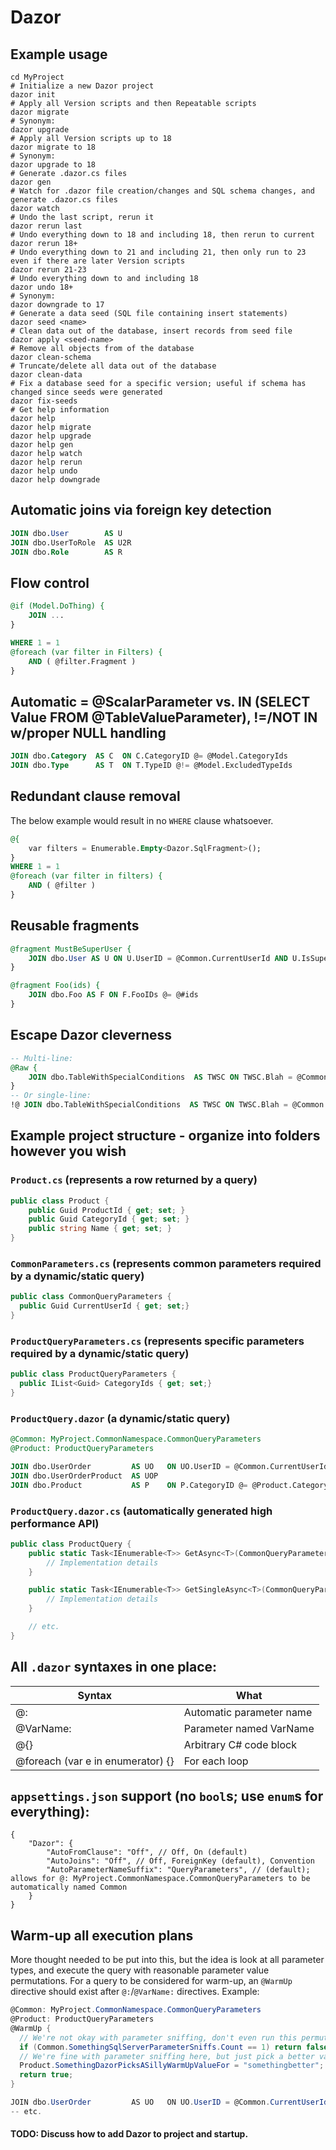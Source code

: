 # Dazor

## Example usage
```shell
cd MyProject
# Initialize a new Dazor project
dazor init
# Apply all Version scripts and then Repeatable scripts
dazor migrate
# Synonym:
dazor upgrade
# Apply all Version scripts up to 18
dazor migrate to 18
# Synonym:
dazor upgrade to 18
# Generate .dazor.cs files
dazor gen
# Watch for .dazor file creation/changes and SQL schema changes, and generate .dazor.cs files
dazor watch
# Undo the last script, rerun it
dazor rerun last
# Undo everything down to 18 and including 18, then rerun to current
dazor rerun 18+
# Undo everything down to 21 and including 21, then only run to 23 even if there are later Version scripts
dazor rerun 21-23
# Undo everything down to and including 18
dazor undo 18+
# Synonym:
dazor downgrade to 17
# Generate a data seed (SQL file containing insert statements)
dazor seed <name>
# Clean data out of the database, insert records from seed file
dazor apply <seed-name>
# Remove all objects from of the database
dazor clean-schema
# Truncate/delete all data out of the database
dazor clean-data
# Fix a database seed for a specific version; useful if schema has changed since seeds were generated
dazor fix-seeds
# Get help information
dazor help
dazor help migrate
dazor help upgrade
dazor help gen
dazor help watch
dazor help rerun
dazor help undo
dazor help downgrade
```

## Automatic joins via foreign key detection
```sql
JOIN dbo.User        AS U
JOIN dbo.UserToRole  AS U2R
JOIN dbo.Role        AS R
```

## Flow control
```sql
@if (Model.DoThing) {
    JOIN ...
}

WHERE 1 = 1
@foreach (var filter in Filters) {
    AND ( @filter.Fragment )
}
```

## Automatic = @ScalarParameter vs. IN (SELECT Value FROM @TableValueParameter), !=/NOT IN w/proper NULL handling
```sql
JOIN dbo.Category  AS C  ON C.CategoryID @= @Model.CategoryIds
JOIN dbo.Type      AS T  ON T.TypeID @!= @Model.ExcludedTypeIds
```

## Redundant clause removal
The below example would result in no `WHERE` clause whatsoever.
```sql
@{
    var filters = Enumerable.Empty<Dazor.SqlFragment>();
}
WHERE 1 = 1
@foreach (var filter in filters) {
    AND ( @filter )
}
```

## Reusable fragments
```sql
@fragment MustBeSuperUser {
    JOIN dbo.User AS U ON U.UserID = @Common.CurrentUserId AND U.IsSuperUser = 1
}

@fragment Foo(ids) {
    JOIN dbo.Foo AS F ON F.FooIDs @= @#ids
}
```

## Escape Dazor cleverness
```sql
-- Multi-line:
@Raw {
    JOIN dbo.TableWithSpecialConditions  AS TWSC ON TWSC.Blah = @Common.Blah
}
-- Or single-line:
!@ JOIN dbo.TableWithSpecialConditions  AS TWSC ON TWSC.Blah = @Common.Blah
```


## Example project structure - organize into folders however you wish
### `Product.cs` (represents a row returned by a query)
```cs
public class Product {
    public Guid ProductId { get; set; }
    public Guid CategoryId { get; set; }
    public string Name { get; set; }
}
```
### `CommonParameters.cs` (represents common parameters required by a dynamic/static query)
```cs
public class CommonQueryParameters {
  public Guid CurrentUserId { get; set;}
}
```
### `ProductQueryParameters.cs` (represents specific parameters required by a dynamic/static query)
```cs
public class ProductQueryParameters {
  public IList<Guid> CategoryIds { get; set;}
}
```
### `ProductQuery.dazor` (a dynamic/static query)
```sql
@Common: MyProject.CommonNamespace.CommonQueryParameters
@Product: ProductQueryParameters

JOIN dbo.UserOrder         AS UO   ON UO.UserID = @Common.CurrentUserId
JOIN dbo.UserOrderProduct  AS UOP
JOIN dbo.Product           AS P    ON P.CategoryID @= @Product.CategoryIds
```
### `ProductQuery.dazor.cs` (automatically generated high performance API)
```cs
public class ProductQuery {
    public static Task<IEnumerable<T>> GetAsync<T>(CommonQueryParameters commonQueryParameters, ProductQueryParameters productQueryParameters) {
        // Implementation details
    }

    public static Task<IEnumerable<T>> GetSingleAsync<T>(CommonQueryParameters commonQueryParameters, ProductQueryParameters productQueryParameters) {
        // Implementation details
    }

    // etc.
}
```

## All `.dazor` syntaxes in one place:
| Syntax                            | What                     |
|-----------------------------------|--------------------------|
| @:                                | Automatic parameter name |
| @VarName:                         | Parameter named VarName  |
| @{}                               | Arbitrary C# code block  |
| @foreach (var e in enumerator) {} | For each loop            |

## `appsettings.json` support (no `bool`s; use `enum`s for everything):
```json5
{
    "Dazor": {
        "AutoFromClause": "Off", // Off, On (default)
        "AutoJoins": "Off", // Off, ForeignKey (default), Convention
        "AutoParameterNameSuffix": "QueryParameters", // (default); allows for @: MyProject.CommonNamespace.CommonQueryParameters to be automatically named Common
    }
}
```

## Warm-up all execution plans
More thought needed to be put into this, but the idea is look at all parameter types,
and execute the query with reasonable parameter value permutations. For a query to be
considered for warm-up, an `@WarmUp` directive should exist after `@:`/`@VarName:` directives.
Example:
```cs
@Common: MyProject.CommonNamespace.CommonQueryParameters
@Product: ProductQueryParameters
@WarmUp {
  // We're not okay with parameter sniffing, don't even run this permutation.
  if (Common.SomethingSqlServerParameterSniffs.Count == 1) return false;
  // We're fine with parameter sniffing here, but just pick a better value.
  Product.SomethingDazorPicksASillyWarmUpValueFor = "somethingbetter";
  return true;
}

JOIN dbo.UserOrder         AS UO   ON UO.UserID = @Common.CurrentUserId
-- etc.
```
#### TODO: Discuss how to add Dazor to project and startup.